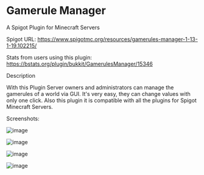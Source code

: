 # Gamerule Manager
A Spigot Plugin for Minecraft Servers

Spigot URL: https://www.spigotmc.org/resources/gamerules-manager-1-13-1-19.102215/

Stats from users using this plugin: https://bstats.org/plugin/bukkit/GamerulesManager/15346

Description

With this Plugin Server owners and administrators can manage the gamerules of a world via GUI. 
It's very easy, they can change values with only one click. 
Also this plugin it is compatible with all the plugins for Spigot Minecraft Servers.


Screenshots:

![image](https://user-images.githubusercontent.com/17084358/177982095-262e7e7c-61b9-48cc-a887-48028107dcc4.png)

![image](https://user-images.githubusercontent.com/17084358/177982135-4182bdc3-8809-4437-8990-1b4182a7fac2.png)

![image](https://user-images.githubusercontent.com/17084358/177982158-5b85a318-edf4-41ce-8bc4-d12f03894437.png)

![image](https://user-images.githubusercontent.com/17084358/177982187-8f5ea439-879d-4bd2-a9e6-a5d8adbc413d.png)




